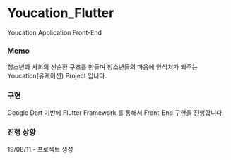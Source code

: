 # Youcation_Flutter
Youcation Application Front-End

### Memo
청소년과 사회의 선순환 구조를 만들며 청소년들의 마음에 안식처가 되주는 Youcation(유케이션) Project 입니다.

### 구현
Google Dart 기반에 Flutter Framework 를 통해서 Front-End 구현을 진행합니다.

### 진행 상황
19/08/11 - 프로젝트  생성
